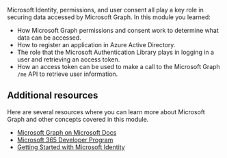 Microsoft Identity, permissions, and user consent all play a key role in securing data accessed by Microsoft Graph. In this module you learned: 

- How Microsoft Graph permissions and consent work to determine what data can be accessed. 
- How to register an application in Azure Active Directory. 
- The role that the Microsoft Authentication Library plays in logging in a user and retrieving an access token. 
- How an access token can be used to make a call to the Microsoft Graph `/me` API to retrieve user information. 

## Additional resources

Here are several resources where you can learn more about Microsoft Graph and other concepts covered in this module. 

- [Microsoft Graph on Microsoft Docs](https://docs.microsoft.com/graph/?WT.mc_id=m365-16105-cxa)
- [Microsoft 365 Developer Program](https://developer.microsoft.com/microsoft-365/dev-program/?WT.mc_id=m365-16105-cxa)
- [Getting Started with Microsoft Identity](https://docs.microsoft.com/en-us/learn/modules/getting-started-identity/?WT.mc_id=m365-16105-cxa)